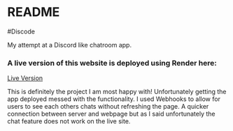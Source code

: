 # README

#Discode

My attempt at a Discord like chatroom app.

### A live version of this website is deployed using Render here:
[Live Version](https://discode-1zsp.onrender.com/)

This is definitely the project I am most happy with!  Unfortunately getting the app deployed messed with the functionality.  I used Webhooks to allow for users to see each others chats without refreshing the page.  A quicker connection between server and webpage but as I said unfortunately the chat feature does not work on the live site.
